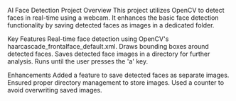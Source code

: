 AI Face Detection Project
Overview
This project utilizes OpenCV to detect faces in real-time using a webcam. It enhances the basic face detection functionality by saving detected faces as images in a dedicated folder.

Key Features
Real-time face detection using OpenCV's haarcascade_frontalface_default.xml.
Draws bounding boxes around detected faces.
Saves detected face images in a directory for further analysis.
Runs until the user presses the 'a' key.

Enhancements
Added a feature to save detected faces as separate images.
Ensured proper directory management to store images.
Used a counter to avoid overwriting saved images.
